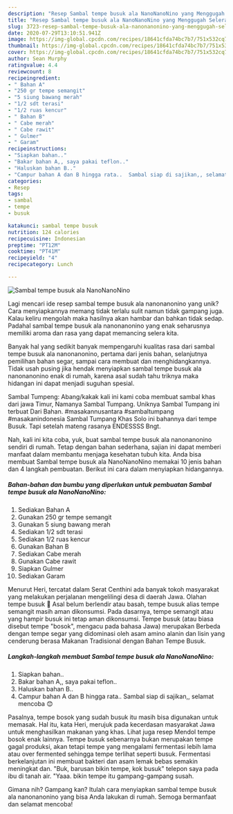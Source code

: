 ```yaml
---
description: "Resep Sambal tempe busuk ala NanoNanoNino yang Menggugah Selera"
title: "Resep Sambal tempe busuk ala NanoNanoNino yang Menggugah Selera"
slug: 3723-resep-sambal-tempe-busuk-ala-nanonanonino-yang-menggugah-selera
date: 2020-07-29T13:10:51.941Z
image: https://img-global.cpcdn.com/recipes/18641cfda74bc7b7/751x532cq70/sambal-tempe-busuk-ala-nanonanonino-foto-resep-utama.jpg
thumbnail: https://img-global.cpcdn.com/recipes/18641cfda74bc7b7/751x532cq70/sambal-tempe-busuk-ala-nanonanonino-foto-resep-utama.jpg
cover: https://img-global.cpcdn.com/recipes/18641cfda74bc7b7/751x532cq70/sambal-tempe-busuk-ala-nanonanonino-foto-resep-utama.jpg
author: Sean Murphy
ratingvalue: 4.4
reviewcount: 8
recipeingredient:
- " Bahan A"
- "250 gr tempe semangit"
- "5 siung bawang merah"
- "1/2 sdt terasi"
- "1/2 ruas kencur"
- " Bahan B"
- " Cabe merah"
- " Cabe rawit"
- " Gulmer"
- " Garam"
recipeinstructions:
- "Siapkan bahan.."
- "Bakar bahan A,, saya pakai teflon.."
- "Haluskan bahan B.."
- "Campur bahan A dan B hingga rata..  Sambal siap di sajikan,, selamat mencoba 😊"
categories:
- Resep
tags:
- sambal
- tempe
- busuk

katakunci: sambal tempe busuk 
nutrition: 124 calories
recipecuisine: Indonesian
preptime: "PT12M"
cooktime: "PT41M"
recipeyield: "4"
recipecategory: Lunch

---
```



![Sambal tempe busuk ala NanoNanoNino](https://img-global.cpcdn.com/recipes/18641cfda74bc7b7/751x532cq70/sambal-tempe-busuk-ala-nanonanonino-foto-resep-utama.jpg)

Lagi mencari ide resep sambal tempe busuk ala nanonanonino yang unik? Cara menyiapkannya memang tidak terlalu sulit namun tidak gampang juga. Kalau keliru mengolah maka hasilnya akan hambar dan bahkan tidak sedap. Padahal sambal tempe busuk ala nanonanonino yang enak seharusnya memiliki aroma dan rasa yang dapat memancing selera kita.

Banyak hal yang sedikit banyak mempengaruhi kualitas rasa dari sambal tempe busuk ala nanonanonino, pertama dari jenis bahan, selanjutnya pemilihan bahan segar, sampai cara membuat dan menghidangkannya. Tidak usah pusing jika hendak menyiapkan sambal tempe busuk ala nanonanonino enak di rumah, karena asal sudah tahu triknya maka hidangan ini dapat menjadi suguhan spesial.

Sambal Tumpeng: Abang/kakak kali ini kami coba membuat sambal khas dari jawa Timur, Namanya Sambal Tumpang. Uniknya Sambal Tumpang ini terbuat Dari Bahan. #masakannusantara #sambaltumpang #masakanindonesia Sambal Tumpang Khas Solo ini bahannya dari tempe Busuk. Tapi setelah mateng rasanya ENDESSSS Bngt.


Nah, kali ini kita coba, yuk, buat sambal tempe busuk ala nanonanonino sendiri di rumah. Tetap dengan bahan sederhana, sajian ini dapat memberi manfaat dalam membantu menjaga kesehatan tubuh kita. Anda bisa membuat Sambal tempe busuk ala NanoNanoNino memakai 10 jenis bahan dan 4 langkah pembuatan. Berikut ini cara dalam menyiapkan hidangannya.

<!--inarticleads1-->

##### Bahan-bahan dan bumbu yang diperlukan untuk pembuatan Sambal tempe busuk ala NanoNanoNino:

1. Sediakan  Bahan A
1. Gunakan 250 gr tempe semangit
1. Gunakan 5 siung bawang merah
1. Sediakan 1/2 sdt terasi
1. Sediakan 1/2 ruas kencur
1. Gunakan  Bahan B
1. Sediakan  Cabe merah
1. Gunakan  Cabe rawit
1. Siapkan  Gulmer
1. Sediakan  Garam


Menurut Heri, tercatat dalam Serat Centhini ada banyak tokoh masyarakat yang melakukan perjalanan mengelilingi desa di daerah Jawa. Olahan tempe busuk 🍳 Asal belum berlendir atau basah, tempe busuk alias tempe semangit masih aman dikonsumsi. Pada dasarnya, tempe semangit atau yang hampir busuk ini tetap aman dikonsumsi. Tempe busuk (atau biasa disebut tempe &#34;bosok&#34;, mengacu pada bahasa Jawa) merupakan Berbeda dengan tempe segar yang didominasi oleh asam amino alanin dan lisin yang cenderung berasa Makanan Tradisional dengan Bahan Tempe Busuk. 

<!--inarticleads2-->

##### Langkah-langkah membuat Sambal tempe busuk ala NanoNanoNino:

1. Siapkan bahan..
1. Bakar bahan A,, saya pakai teflon..
1. Haluskan bahan B..
1. Campur bahan A dan B hingga rata..  Sambal siap di sajikan,, selamat mencoba 😊


Pasalnya, tempe bosok yang sudah busuk itu masih bisa digunakan untuk memasak. Hal itu, kata Heri, merujuk pada kecerdasan masyarakat Jawa untuk menghasilkan makanan yang khas. Lihat juga resep Mendol tempe bosok enak lainnya. Tempe busuk sebenarnya bukan merupakan tempe gagal produksi, akan tetapi tempe yang mengalami fermentasi lebih lama atau over fermented sehingga tempe terlihat seperti busuk. Fermentasi berkelanjutan ini membuat bakteri dan asam lemak bebas semakin meningkat dan. &#34;Buk, barusan bikin tempe, kok busuk&#34; telepon saya pada ibu di tanah air. &#34;Yaaa. bikin tempe itu gampang-gampang susah. 

Gimana nih? Gampang kan? Itulah cara menyiapkan sambal tempe busuk ala nanonanonino yang bisa Anda lakukan di rumah. Semoga bermanfaat dan selamat mencoba!
